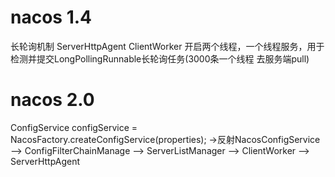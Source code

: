 # nacos 1.4
长轮询机制
ServerHttpAgent
ClientWorker
开启两个线程，一个线程服务，用于检测并提交LongPollingRunnable长轮询任务(3000条一个线程 去服务端pull)

# nacos 2.0

ConfigService configService = NacosFactory.createConfigService(properties);
->反射NacosConfigService
--> ConfigFilterChainManage
--> ServerListManager
--> ClientWorker
--> ServerHttpAgent